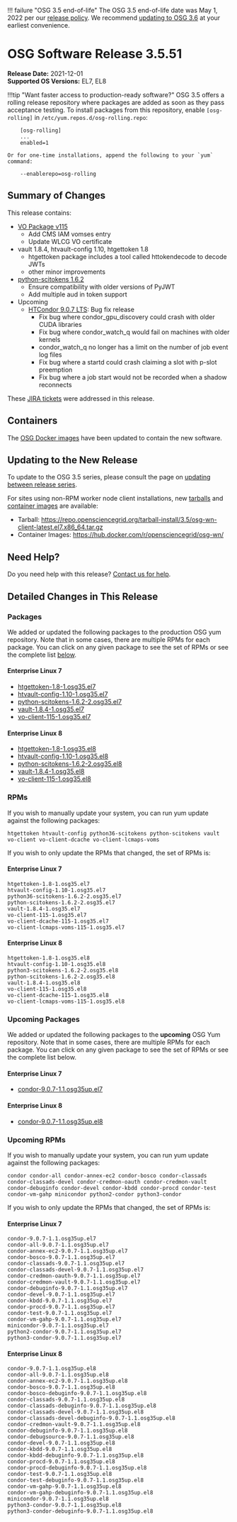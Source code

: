 !!! failure "OSG 3.5 end-of-life"
    The OSG 3.5 end-of-life date was May 1, 2022 per our
    [release policy](https://opensciencegrid.org/technology/policy/release-series/).
    We recommend
    [updating to OSG 3.6](../updating-to-osg-36.md)
    at your earliest convenience.

OSG Software Release 3.5.51
===========================

**Release Date:** 2021-12-01  
**Supported OS Versions:** EL7, EL8

!!!tip "Want faster access to production-ready software?"
    OSG 3.5 offers a rolling release repository where packages are added as soon as they pass acceptance testing.
    To install packages from this repository, enable `[osg-rolling]` in `/etc/yum.repos.d/osg-rolling.repo`:

        [osg-rolling]
        ...
        enabled=1

    Or for one-time installations, append the following to your `yum` command:

        --enablerepo=osg-rolling

Summary of Changes
------------------

This release contains:

-   [VO Package v115](https://github.com/opensciencegrid/osg-vo-config/releases/tag/release-115)
    -   Add CMS IAM vomses entry
    -   Update WLCG VO certificate
-   vault 1.8.4, htvault-config 1.10, htgettoken 1.8
    -   htgettoken package includes a tool called httokendecode to decode JWTs
    -   other minor improvements
-   [python-scitokens 1.6.2](https://github.com/scitokens/scitokens/releases/tag/v1.6.0)
    -   Ensure compatibility with older versions of PyJWT
    -   Add multiple aud in token support
-   Upcoming
    -   [HTCondor 9.0.7 LTS](https://www-auth.cs.wisc.edu/lists/htcondor-world/2021/msg00025.shtml): Bug fix release
        -   Fix bug where condor_gpu_discovery could crash with older CUDA libraries
        -   Fix bug where condor_watch_q would fail on machines with older kernels
        -   condor_watch_q no longer has a limit on the number of job event log files
        -   Fix bug where a startd could crash claiming a slot with p-slot preemption
        -   Fix bug where a job start would not be recorded when a shadow reconnects

These
[JIRA tickets](https://opensciencegrid.atlassian.net/issues/?jql=project%20%3D%20SOFTWARE%20AND%20fixVersion%20in%20(3.5.51%2C3.5.51-upcoming)%20ORDER%20BY%20priority%20DESC%2C%20key%20DESC)
were addressed in this release.

Containers
----------

The [OSG Docker images](https://hub.docker.com/u/opensciencegrid/) have been updated to contain the new software.

Updating to the New Release
---------------------------

To update to the OSG 3.5 series, please consult the page on
[updating between release series](../updating-to-osg-35.md).

For sites using non-RPM worker node client installations, new [tarballs](../../worker-node/install-wn-tarball.md) and
[container images](../../worker-node/using-wn-containers.md) are available:

- Tarball: <https://repo.opensciencegrid.org/tarball-install/3.5/osg-wn-client-latest.el7.x86_64.tar.gz>
- Container Images: <https://hub.docker.com/r/opensciencegrid/osg-wn/>

Need Help?
----------

Do you need help with this release? [Contact us for help](../../common/help.md).

Detailed Changes in This Release
--------------------------------

### Packages

We added or updated the following packages to the production OSG yum repository.
Note that in some cases, there are multiple RPMs for each package.
You can click on any given package to see the set of RPMs or see the complete list [below](#rpms).

#### Enterprise Linux 7

-   [htgettoken-1.8-1.osg35.el7](https://koji.chtc.wisc.edu/koji/search?match=glob&type=build&terms=htgettoken-1.8-1.osg35.el7)
-   [htvault-config-1.10-1.osg35.el7](https://koji.chtc.wisc.edu/koji/search?match=glob&type=build&terms=htvault-config-1.10-1.osg35.el7)
-   [python-scitokens-1.6.2-2.osg35.el7](https://koji.chtc.wisc.edu/koji/search?match=glob&type=build&terms=python-scitokens-1.6.2-2.osg35.el7)
-   [vault-1.8.4-1.osg35.el7](https://koji.chtc.wisc.edu/koji/search?match=glob&type=build&terms=vault-1.8.4-1.osg35.el7)
-   [vo-client-115-1.osg35.el7](https://koji.chtc.wisc.edu/koji/search?match=glob&type=build&terms=vo-client-115-1.osg35.el7)

#### Enterprise Linux 8

-   [htgettoken-1.8-1.osg35.el8](https://koji.chtc.wisc.edu/koji/search?match=glob&type=build&terms=htgettoken-1.8-1.osg35.el8)
-   [htvault-config-1.10-1.osg35.el8](https://koji.chtc.wisc.edu/koji/search?match=glob&type=build&terms=htvault-config-1.10-1.osg35.el8)
-   [python-scitokens-1.6.2-2.osg35.el8](https://koji.chtc.wisc.edu/koji/search?match=glob&type=build&terms=python-scitokens-1.6.2-2.osg35.el8)
-   [vault-1.8.4-1.osg35.el8](https://koji.chtc.wisc.edu/koji/search?match=glob&type=build&terms=vault-1.8.4-1.osg35.el8)
-   [vo-client-115-1.osg35.el8](https://koji.chtc.wisc.edu/koji/search?match=glob&type=build&terms=vo-client-115-1.osg35.el8)

### RPMs

If you wish to manually update your system, you can run yum update against the following packages:

    htgettoken htvault-config python36-scitokens python-scitokens vault vo-client vo-client-dcache vo-client-lcmaps-voms 

If you wish to only update the RPMs that changed, the set of RPMs is:

#### Enterprise Linux 7

``` file
htgettoken-1.8-1.osg35.el7
htvault-config-1.10-1.osg35.el7
python36-scitokens-1.6.2-2.osg35.el7
python-scitokens-1.6.2-2.osg35.el7
vault-1.8.4-1.osg35.el7
vo-client-115-1.osg35.el7
vo-client-dcache-115-1.osg35.el7
vo-client-lcmaps-voms-115-1.osg35.el7
```

#### Enterprise Linux 8

``` file
htgettoken-1.8-1.osg35.el8
htvault-config-1.10-1.osg35.el8
python3-scitokens-1.6.2-2.osg35.el8
python-scitokens-1.6.2-2.osg35.el8
vault-1.8.4-1.osg35.el8
vo-client-115-1.osg35.el8
vo-client-dcache-115-1.osg35.el8
vo-client-lcmaps-voms-115-1.osg35.el8
```

### Upcoming Packages

We added or updated the following packages to the **upcoming** OSG Yum repository.
Note that in some cases, there are multiple RPMs for each package.
You can click on any given package to see the set of RPMs or see the complete list below.

#### Enterprise Linux 7

-   [condor-9.0.7-1.1.osg35up.el7](https://koji.chtc.wisc.edu/koji/search?match=glob&type=build&terms=condor-9.0.7-1.1.osg35up.el7)

#### Enterprise Linux 8

-   [condor-9.0.7-1.1.osg35up.el8](https://koji.chtc.wisc.edu/koji/search?match=glob&type=build&terms=condor-9.0.7-1.1.osg35up.el8)

### Upcoming RPMs

If you wish to manually update your system, you can run yum update against the following packages:

    condor condor-all condor-annex-ec2 condor-bosco condor-classads condor-classads-devel condor-credmon-oauth condor-credmon-vault condor-debuginfo condor-devel condor-kbdd condor-procd condor-test condor-vm-gahp minicondor python2-condor python3-condor 

If you wish to only update the RPMs that changed, the set of RPMs is:

#### Enterprise Linux 7

``` file
condor-9.0.7-1.1.osg35up.el7
condor-all-9.0.7-1.1.osg35up.el7
condor-annex-ec2-9.0.7-1.1.osg35up.el7
condor-bosco-9.0.7-1.1.osg35up.el7
condor-classads-9.0.7-1.1.osg35up.el7
condor-classads-devel-9.0.7-1.1.osg35up.el7
condor-credmon-oauth-9.0.7-1.1.osg35up.el7
condor-credmon-vault-9.0.7-1.1.osg35up.el7
condor-debuginfo-9.0.7-1.1.osg35up.el7
condor-devel-9.0.7-1.1.osg35up.el7
condor-kbdd-9.0.7-1.1.osg35up.el7
condor-procd-9.0.7-1.1.osg35up.el7
condor-test-9.0.7-1.1.osg35up.el7
condor-vm-gahp-9.0.7-1.1.osg35up.el7
minicondor-9.0.7-1.1.osg35up.el7
python2-condor-9.0.7-1.1.osg35up.el7
python3-condor-9.0.7-1.1.osg35up.el7
```

#### Enterprise Linux 8

``` file
condor-9.0.7-1.1.osg35up.el8
condor-all-9.0.7-1.1.osg35up.el8
condor-annex-ec2-9.0.7-1.1.osg35up.el8
condor-bosco-9.0.7-1.1.osg35up.el8
condor-bosco-debuginfo-9.0.7-1.1.osg35up.el8
condor-classads-9.0.7-1.1.osg35up.el8
condor-classads-debuginfo-9.0.7-1.1.osg35up.el8
condor-classads-devel-9.0.7-1.1.osg35up.el8
condor-classads-devel-debuginfo-9.0.7-1.1.osg35up.el8
condor-credmon-vault-9.0.7-1.1.osg35up.el8
condor-debuginfo-9.0.7-1.1.osg35up.el8
condor-debugsource-9.0.7-1.1.osg35up.el8
condor-devel-9.0.7-1.1.osg35up.el8
condor-kbdd-9.0.7-1.1.osg35up.el8
condor-kbdd-debuginfo-9.0.7-1.1.osg35up.el8
condor-procd-9.0.7-1.1.osg35up.el8
condor-procd-debuginfo-9.0.7-1.1.osg35up.el8
condor-test-9.0.7-1.1.osg35up.el8
condor-test-debuginfo-9.0.7-1.1.osg35up.el8
condor-vm-gahp-9.0.7-1.1.osg35up.el8
condor-vm-gahp-debuginfo-9.0.7-1.1.osg35up.el8
minicondor-9.0.7-1.1.osg35up.el8
python3-condor-9.0.7-1.1.osg35up.el8
python3-condor-debuginfo-9.0.7-1.1.osg35up.el8
```
